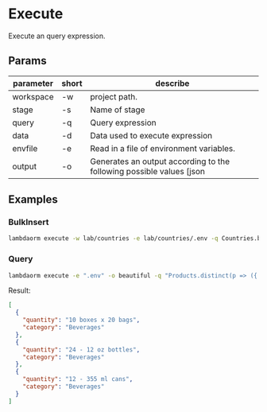 # Execute

Execute an query expression.

## Params

| parameter	| short | describe 																																									|
|-----------|-------|-------------------------------------------------------------------------------------------|
|workspace	| -w 		| project path.																																							|
|stage			| -s 		| Name of stage																																							|
|query			| -q 		| Query expression																																					|
|data				| -d 		| Data used to execute expression																														|
|envfile		| -e 		| Read in a file of environment variables.																									|
|output			| -o 		| Generates an output according to the following possible values [json|beautiful|light|yaml]|

## Examples

### BulkInsert

```sh
lambdaorm execute -w lab/countries -e lab/countries/.env -q Countries.bulkInsert().include(p => p.states) -d ./lab/countries/countries.json
```

### Query

```sh
lambdaorm execute -e ".env" -o beautiful -q "Products.distinct(p => ({ quantity: p.quantity, category: p.category.name })).sort(p => p.category).page(1,3)"
```

Result:

```json
[
  {
    "quantity": "10 boxes x 20 bags",
    "category": "Beverages"
  },
  {
    "quantity": "24 - 12 oz bottles",
    "category": "Beverages"
  },
  {
    "quantity": "12 - 355 ml cans",
    "category": "Beverages"
  }
]
```
